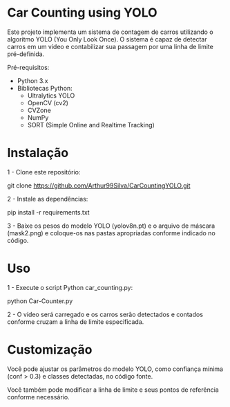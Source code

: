 # Car Counting using YOLO

Este projeto implementa um sistema de contagem de carros utilizando o algoritmo YOLO (You Only Look Once). O sistema é capaz de detectar carros em um vídeo e contabilizar sua passagem por uma linha de limite pré-definida.

Pré-requisitos:
  - Python 3.x
  - Bibliotecas Python:
     * Ultralytics YOLO
     * OpenCV (cv2)
     * CVZone
     * NumPy
     * SORT (Simple Online and Realtime Tracking)

   
# Instalação

1 - Clone este repositório:

git clone https://github.com/Arthur99Silva/CarCountingYOLO.git

2 - Instale as dependências:

pip install -r requirements.txt

3 - Baixe os pesos do modelo YOLO (yolov8n.pt) e o arquivo de máscara (mask2.png) e coloque-os nas pastas apropriadas conforme indicado no código.

# Uso

1 - Execute o script Python car_counting.py:

python Car-Counter.py

2 - O vídeo será carregado e os carros serão detectados e contados conforme cruzam a linha de limite especificada.

# Customização

Você pode ajustar os parâmetros do modelo YOLO, como confiança mínima (conf > 0.3) e classes detectadas, no código fonte.

Você também pode modificar a linha de limite e seus pontos de referência conforme necessário.
